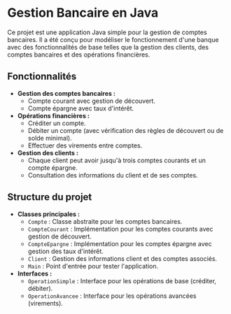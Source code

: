 # Gestion Bancaire en Java

Ce projet est une application Java simple pour la gestion de comptes bancaires. Il a été conçu pour modéliser le fonctionnement d'une banque avec des fonctionnalités de base telles que la gestion des clients, des comptes bancaires et des opérations financières.

## Fonctionnalités

- **Gestion des comptes bancaires :**
  - Compte courant avec gestion de découvert.
  - Compte épargne avec taux d'intérêt.
- **Opérations financières :**
  - Créditer un compte.
  - Débiter un compte (avec vérification des règles de découvert ou de solde minimal).
  - Effectuer des virements entre comptes.
- **Gestion des clients :**
  - Chaque client peut avoir jusqu'à trois comptes courants et un compte épargne.
  - Consultation des informations du client et de ses comptes.

## Structure du projet

- **Classes principales :**
  - `Compte` : Classe abstraite pour les comptes bancaires.
  - `CompteCourant` : Implémentation pour les comptes courants avec gestion de découvert.
  - `CompteEpargne` : Implémentation pour les comptes épargne avec gestion des taux d'intérêt.
  - `Client` : Gestion des informations client et des comptes associés.
  - `Main` : Point d'entrée pour tester l'application.
- **Interfaces :**
  - `OperationSimple` : Interface pour les opérations de base (créditer, débiter).
  - `OperationAvancee` : Interface pour les opérations avancées (virements).

